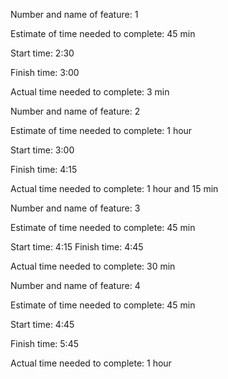 Number and name of feature: 1

Estimate of time needed to complete: 45 min

Start time: 2:30

Finish time: 3:00

Actual time needed to complete: 3 min


Number and name of feature: 2

Estimate of time needed to complete: 1 hour

Start time: 3:00 

Finish time: 4:15

Actual time needed to complete: 1 hour and 15 min

Number and name of feature: 3

Estimate of time needed to complete: 45 min

Start time: 4:15
Finish time: 4:45

Actual time needed to complete: 30 min

Number and name of feature: 4

Estimate of time needed to complete: 45 min

Start time: 4:45

Finish time: 5:45

Actual time needed to complete: 1 hour